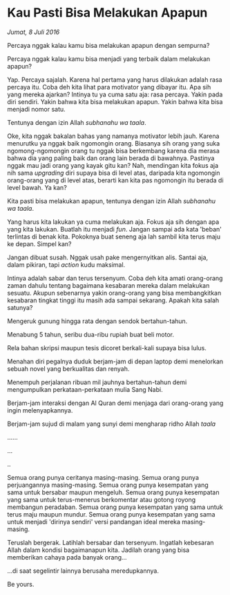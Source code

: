 # Kau Pasti Bisa Melakukan Apapun

_Jumat, 8 Juli 2016_

Percaya nggak kalau kamu bisa melakukan apapun dengan sempurna?

Percaya nggak kalau kamu bisa menjadi yang terbaik dalam melakukan apapun?

Yap. Percaya sajalah. Karena hal pertama yang harus dilakukan adalah rasa percaya itu. Coba deh kita lihat para motivator yang dibayar itu. Apa sih yang mereka ajarkan? Intinya tu ya cuma satu aja: rasa percaya. Yakin pada diri sendiri. Yakin bahwa kita bisa melakukan apapun. Yakin bahwa kita bisa menjadi nomor satu.

Tentunya dengan izin Allah _subhanahu wa taala_.

Oke, kita nggak bakalan bahas yang namanya motivator lebih jauh. Karena menurutku ya nggak baik ngomongin orang. Biasanya sih orang yang suka ngomong-ngomongin orang tu nggak bisa berkembang karena dia merasa bahwa dia yang paling baik dan orang lain berada di bawahnya. Pastinya nggak mau jadi orang yang kayak gitu kan? Nah, mendingan kita fokus aja nih sama _upgrading_ diri supaya bisa di level atas, daripada kita ngomongin orang-orang yang di level atas, berarti kan kita pas ngomongin itu berada di level bawah. Ya kan?

Kita pasti bisa melakukan apapun, tentunya dengan izin Allah _subhanahu wa taala_.

Yang harus kita lakukan ya cuma melakukan aja. Fokus aja sih dengan apa yang kita lakukan. Buatlah itu menjadi _fun_. Jangan sampai ada kata 'beban' terlintas di benak kita. Pokoknya buat seneng aja lah sambil kita terus maju ke depan. Simpel kan?

Jangan dibuat susah. Nggak usah pake mengernyitkan alis. Santai aja, dalam pikiran, tapi _action_ kudu maksimal.

Intinya adalah sabar dan terus tersenyum. Coba deh kita amati orang-orang zaman dahulu tentang bagaimana kesabaran mereka dalam melakukan sesuatu. Akupun sebenarnya yakin orang-orang yang bisa membangkitkan kesabaran tingkat tinggi itu masih ada sampai sekarang. Apakah kita salah satunya?

Mengeruk gunung hingga rata dengan sendok bertahun-tahun.

Menabung 5 tahun, seribu dua-ribu rupiah buat beli motor.

Rela bahan skripsi maupun tesis dicoret berkali-kali supaya bisa lulus.

Menahan diri pegalnya duduk berjam-jam di depan laptop demi menelorkan sebuah novel yang berkualitas dan renyah.

Menempuh perjalanan ribuan mil jauhnya bertahun-tahun demi mengumpulkan perkataan-perkataan mulia Sang Nabi.

Berjam-jam interaksi dengan Al Quran demi menjaga dari orang-orang yang ingin melenyapkannya.

Berjam-jam sujud di malam yang sunyi demi mengharap ridho Allah _taala_

......

...

..

Semua orang punya ceritanya masing-masing. Semua orang punya perjuangannya masing-masing. Semua orang punya kesempatan yang sama untuk bersabar maupun mengeluh. Semua orang punya kesempatan yang sama untuk terus-menerus berkomentar atau gotong royong membangun peradaban. Semua orang punya kesempatan yang sama untuk terus maju maupun mundur. Semua orang punya kesempatan yang sama untuk menjadi 'dirinya sendiri' versi pandangan ideal mereka masing-masing.

Teruslah bergerak. Latihlah bersabar dan tersenyum. Ingatlah kebesaran Allah dalam kondisi bagaimanapun kita. Jadilah orang yang bisa memberikan cahaya pada banyak orang...

...di saat segelintir lainnya berusaha meredupkannya.

Be yours.
